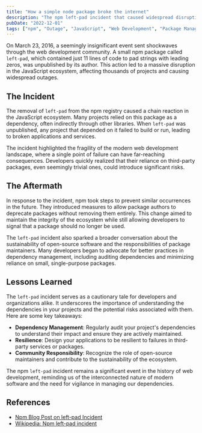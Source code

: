 ```yaml
---
title: "How a simple node package broke the internet"
description: "The npm left-pad incident that caused widespread disruptions in web applications."
pubDate: "2022-12-01"
tags: ["npm", "Outage", "JavaScript", "Web Development", "Package Management"]
---
```


On March 23, 2016, a seemingly insignificant event sent shockwaves through the web development community. A small npm package called `left-pad`, which contained just 11 lines of code to pad strings with leading zeros, was unpublished by its author. This action led to a massive disruption in the JavaScript ecosystem, affecting thousands of projects and causing widespread outages.

## The Incident
The removal of `left-pad` from the npm registry caused a chain reaction in the JavaScript ecosystem. Many projects relied on this package as a dependency, often indirectly through other libraries. When `left-pad` was unpublished, any project that depended on it failed to build or run, leading to broken applications and services.

The incident highlighted the fragility of the modern web development landscape, where a single point of failure can have far-reaching consequences. Developers quickly realized that their reliance on third-party packages, even seemingly trivial ones, could introduce significant risks.

## The Aftermath
In response to the incident, npm took steps to prevent similar occurrences in the future. They introduced measures to allow package authors to deprecate packages without removing them entirely. This change aimed to maintain the integrity of the ecosystem while still allowing developers to signal that a package should no longer be used.

The `left-pad` incident also sparked a broader conversation about the sustainability of open-source software and the responsibilities of package maintainers. Many developers began to advocate for better practices in dependency management, including auditing dependencies and minimizing reliance on small, single-purpose packages.

## Lessons Learned

The `left-pad` incident serves as a cautionary tale for developers and organizations alike. It underscores the importance of understanding the dependencies in your projects and the potential risks associated with them. Here are some key takeaways:

- **Dependency Management**: Regularly audit your project's dependencies to understand their impact and ensure they are actively maintained.
- **Resilience**: Design your applications to be resilient to failures in third-party services or packages.
- **Community Responsibility**: Recognize the role of open-source maintainers and contribute to the sustainability of the ecosystem.

The npm `left-pad` incident remains a significant event in the history of web development, reminding us of the interconnected nature of modern software and the need for vigilance in managing our dependencies.

## References

- [Npm Blog Post on left-pad Incident](https://blog.npmjs.org/post/141577284765/kik-left-pad-and-npm)
- [Wikipedia: Npm left-pad incident](https://en.wikipedia.org/wiki/Npm_left-pad_incident)
